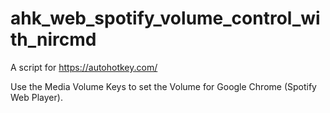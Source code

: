 # ahk_web_spotify_volume_control_with_nircmd


A script for https://autohotkey.com/

Use the Media Volume Keys to set the Volume for Google Chrome (Spotify Web Player).
